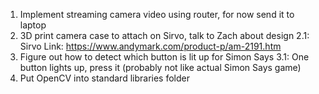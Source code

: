 1. Implement streaming camera video using router, for now send it to laptop
2. 3D print camera case to attach on Sirvo, talk to Zach about design
  2.1: Sirvo Link: https://www.andymark.com/product-p/am-2191.htm
3. Figure out how to detect which button is lit up for Simon Says
  3.1: One button lights up, press it (probably not like actual Simon Says game)
4. Put OpenCV into standard libraries folder
